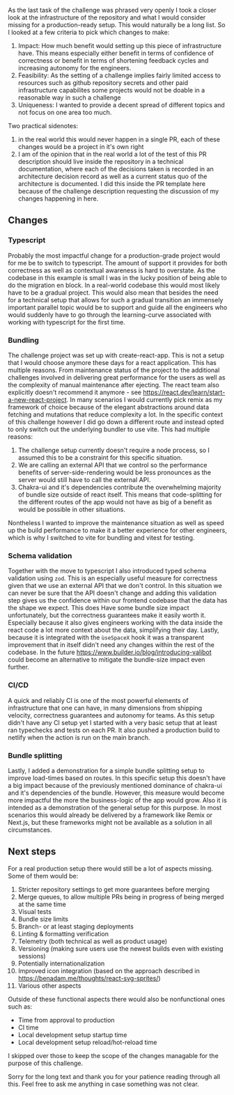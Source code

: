 As the last task of the challenge was phrased very openly I took a closer look at the infrastructure of the repository and what I would consider missing for a production-ready setup. This would naturally be a long list. So I looked at a few criteria to pick which changes to make:

1. Impact: How much benefit would setting up this piece of infrastructure have. This means especially either benefit in terms of confidence of correctness or benefit in terms of shortening feedback cycles and increasing autonomy for the engineers.
2. Feasibility: As the setting of a challenge implies fairly limited access to resources such as github repository secrets and other paid infrastructure capabilites some projects would not be doable in a reasonable way in such a challenge
3. Uniqueness: I wanted to provide a decent spread of different topics and not focus on one area too much.

Two practical sidenotes:
1. in the real world this would never happen in a single PR, each of these changes would be a project in it's own right
2. I am of the opinion that in the real world a lot of the test of this PR description should live inside the repository in a technical documentation, where each of the decisions taken is recorded in an architecture decision record as well as a current status quo of the architecture is documented. I did this inside the PR template here because of the challenge description requesting the discussion of my changes happening in here.

## Changes

### Typescript

Probably the most impactful change for a production-grade project would for me be to switch to typescript. The amount of support it provides for both correctness as well as contextual awareness is hard to overstate. As the codebase in this example is small I was in the lucky position of being able to do the migration en block. In a real-world codebase this would most likely have to be a gradual project. This would also mean that besides the need for a technical setup that allows for such a gradual transition an immensely important parallel topic would be to support and guide all the engineers who would suddenly have to go through the learning-curve associated with working with typescript for the first time.

### Bundling

The challenge project was set up with create-react-app. This is not a setup that I would choose anymore these days for a react application. This has multiple reasons. From maintenance status of the project to the additional challenges involved in delivering great performance for the users as well as the complexity of manual maintenance after ejecting. The react team also explicitly doesn't recommend it anymore - see https://react.dev/learn/start-a-new-react-project.
In many scenarios I would currently pick remix as my framework of choice because of the elegant abstractions around data fetching and mutations that reduce complexity a lot. In the specific context of this challenge however I did go down a different route and instead opted to only switch out the underlying bundler to use vite.
This had multiple reasons:
1. The challenge setup currently doesn't require a node process, so I assumed this to be a constraint for this specific situation.
3. We are calling an external API that we control so the performance benefits of server-side-rendering would be less pronounces as the server would still have to call the external API.
4. Chakra-ui and it's dependencies contribute the overwhelming majority of bundle size outside of react itself. This means that code-splitting for the different routes of the app would not have as big of a benefit as would be possible in other situations.

Nontheless I wanted to improve the maintenance situation as well as speed up the build performance to make it a better experience for other engineers, which is why I switched to vite for bundling and vitest for testing.

### Schema validation

Together with the move to typescript I also introduced typed schema validation using `zod`. This is an especially useful measure for correctness given that we use an external API that we don't control. In this situation we can never be sure that the API doesn't change and adding this validation step gives us the confidence within our frontend codebase that the data has the shape we expect. This does Have some bundle size impact unfortunately, but the correctness guarantees make it easily worth it. Especially because it also gives engineers working with the data inside the react code a lot more context about the data, simplifying their day. Lastly, because it is integrated with the `ùseSpaceX` hook it was a transparent improvement that in itself didn't need any changes within the rest of the codebase. In the future https://www.builder.io/blog/introducing-valibot could become an alternative to mitigate the bundle-size impact even further.

### CI/CD

A quick and reliably CI is one of the most powerful elements of infrastructure that one can have, in many dimensions from shipping velocity, correctness guarantees and autonomy for teams. As this setup didn't have any CI setup yet I started with a very basic setup that at least ran typechecks and tests on each PR. It also pushed a production build to netlify when the action is run on the main branch.

### Bundle splitting

Lastly, I added a demonstration for a simple bundle splitting setup to improve load-times based on routes. In this specific setup this doesn't have a big impact because of the previously mentioned dominance of chakra-ui and it's dependencies of the bundle. However, this measure would become more impactful the more the business-logic of the app would grow. Also it is intended as a demonstration of the general setup for this purpose. In most scenarios this would already be delivered by a framework like Remix or Next.js, but these frameworks might not be available as a solution in all circumstances.

## Next steps

For a real production setup there would still be a lot of aspects missing. Some of them would be:
1. Stricter repository settings to get more guarantees before merging
2. Merge queues, to allow multiple PRs being in progress of being merged at the same time
3. Visual tests
5. Bundle size limits
6. Branch- or at least staging deployments
7. Linting & formatting verification
8. Telemetry (both technical as well as product usage)
9. Versioning (making sure users use the newest builds even with existing sessions)
10. Potentially internationalization
11. Improved icon integration (based on the approach described in https://benadam.me/thoughts/react-svg-sprites/)
12. Various other aspects

Outside of these functional aspects there would also be nonfunctional ones such as:
- Time from approval to production
- CI time
- Local development setup startup time
- Local development setup reload/hot-reload time

I skipped over those to keep the scope of the changes managable for the purpose of this challenge.

Sorry for the long text and thank you for your patience reading through all this. Feel free to ask me anything in case something was not clear.
